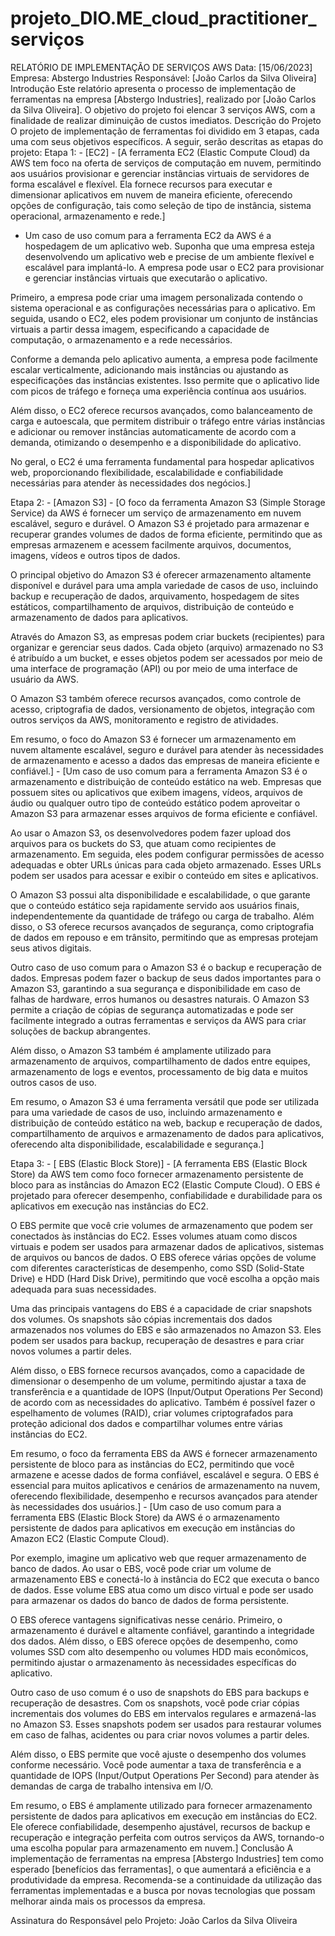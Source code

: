 # projeto_DIO.ME_cloud_practitioner_serviços

RELATÓRIO DE IMPLEMENTAÇÃO DE SERVIÇOS AWS 
Data: [15/06/2023] Empresa: Abstergo Industries Responsável: [João Carlos da Silva Oliveira] 
Introdução 
Este relatório apresenta o processo de implementação de ferramentas na empresa [Abstergo Industries], realizado por
[João Carlos da Silva Oliveira]. O objetivo do projeto foi elencar 3 serviços AWS, com a finalidade de realizar
diminuição de custos imediatos. 
Descrição do Projeto 
O projeto de implementação de ferramentas foi dividido em 3 etapas, cada uma com seus objetivos específicos. A
seguir, serão descritas as etapas do projeto: 
Etapa 1: - [EC2] - [A ferramenta EC2 (Elastic Compute Cloud) da AWS tem foco na oferta de serviços de computação em nuvem, permitindo aos usuários provisionar e gerenciar instâncias virtuais de servidores de forma escalável e flexível. Ela fornece recursos para executar e dimensionar aplicativos em nuvem de maneira eficiente, oferecendo opções de configuração, tais como seleção de tipo de instância, sistema operacional, armazenamento e rede.] 

- Um caso de uso comum para a ferramenta EC2 da AWS é a hospedagem de um aplicativo web. Suponha que uma empresa esteja desenvolvendo um aplicativo web e precise de um ambiente flexível e escalável para implantá-lo. A empresa pode usar o EC2 para provisionar e gerenciar instâncias virtuais que executarão o aplicativo.

Primeiro, a empresa pode criar uma imagem personalizada contendo o sistema operacional e as configurações necessárias para o aplicativo. Em seguida, usando o EC2, eles podem provisionar um conjunto de instâncias virtuais a partir dessa imagem, especificando a capacidade de computação, o armazenamento e a rede necessários.

Conforme a demanda pelo aplicativo aumenta, a empresa pode facilmente escalar verticalmente, adicionando mais instâncias ou ajustando as especificações das instâncias existentes. Isso permite que o aplicativo lide com picos de tráfego e forneça uma experiência contínua aos usuários.

Além disso, o EC2 oferece recursos avançados, como balanceamento de carga e autoescala, que permitem distribuir o tráfego entre várias instâncias e adicionar ou remover instâncias automaticamente de acordo com a demanda, otimizando o desempenho e a disponibilidade do aplicativo.

No geral, o EC2 é uma ferramenta fundamental para hospedar aplicativos web, proporcionando flexibilidade, escalabilidade e confiabilidade necessárias para atender às necessidades dos negócios.] 


Etapa 2: - [Amazon S3] - [O foco da ferramenta Amazon S3 (Simple Storage Service) da AWS é fornecer um serviço de armazenamento em nuvem escalável, seguro e durável. O Amazon S3 é projetado para armazenar e recuperar grandes volumes de dados de forma eficiente, permitindo que as empresas armazenem e acessem facilmente arquivos, documentos, imagens, vídeos e outros tipos de dados.

O principal objetivo do Amazon S3 é oferecer armazenamento altamente disponível e durável para uma ampla variedade de casos de uso, incluindo backup e recuperação de dados, arquivamento, hospedagem de sites estáticos, compartilhamento de arquivos, distribuição de conteúdo e armazenamento de dados para aplicativos.

Através do Amazon S3, as empresas podem criar buckets (recipientes) para organizar e gerenciar seus dados. Cada objeto (arquivo) armazenado no S3 é atribuído a um bucket, e esses objetos podem ser acessados por meio de uma interface de programação (API) ou por meio de uma interface de usuário da AWS.

O Amazon S3 também oferece recursos avançados, como controle de acesso, criptografia de dados, versionamento de objetos, integração com outros serviços da AWS, monitoramento e registro de atividades.

Em resumo, o foco do Amazon S3 é fornecer um armazenamento em nuvem altamente escalável, seguro e durável para atender às necessidades de armazenamento e acesso a dados das empresas de maneira eficiente e confiável.] - [Um caso de uso comum para a ferramenta Amazon S3 é o armazenamento e distribuição de conteúdo estático na web. Empresas que possuem sites ou aplicativos que exibem imagens, vídeos, arquivos de áudio ou qualquer outro tipo de conteúdo estático podem aproveitar o Amazon S3 para armazenar esses arquivos de forma eficiente e confiável.

Ao usar o Amazon S3, os desenvolvedores podem fazer upload dos arquivos para os buckets do S3, que atuam como recipientes de armazenamento. Em seguida, eles podem configurar permissões de acesso adequadas e obter URLs únicas para cada objeto armazenado. Esses URLs podem ser usados para acessar e exibir o conteúdo em sites e aplicativos.

O Amazon S3 possui alta disponibilidade e escalabilidade, o que garante que o conteúdo estático seja rapidamente servido aos usuários finais, independentemente da quantidade de tráfego ou carga de trabalho. Além disso, o S3 oferece recursos avançados de segurança, como criptografia de dados em repouso e em trânsito, permitindo que as empresas protejam seus ativos digitais.

Outro caso de uso comum para o Amazon S3 é o backup e recuperação de dados. Empresas podem fazer o backup de seus dados importantes para o Amazon S3, garantindo a sua segurança e disponibilidade em caso de falhas de hardware, erros humanos ou desastres naturais. O Amazon S3 permite a criação de cópias de segurança automatizadas e pode ser facilmente integrado a outras ferramentas e serviços da AWS para criar soluções de backup abrangentes.

Além disso, o Amazon S3 também é amplamente utilizado para armazenamento de arquivos, compartilhamento de dados entre equipes, armazenamento de logs e eventos, processamento de big data e muitos outros casos de uso.

Em resumo, o Amazon S3 é uma ferramenta versátil que pode ser utilizada para uma variedade de casos de uso, incluindo armazenamento e distribuição de conteúdo estático na web, backup e recuperação de dados, compartilhamento de arquivos e armazenamento de dados para aplicativos, oferecendo alta disponibilidade, escalabilidade e segurança.] 


Etapa 3: - [ EBS (Elastic Block Store)] - [A ferramenta EBS (Elastic Block Store) da AWS tem como foco fornecer armazenamento persistente de bloco para as instâncias do Amazon EC2 (Elastic Compute Cloud). O EBS é projetado para oferecer desempenho, confiabilidade e durabilidade para os aplicativos em execução nas instâncias do EC2.

O EBS permite que você crie volumes de armazenamento que podem ser conectados às instâncias do EC2. Esses volumes atuam como discos virtuais e podem ser usados para armazenar dados de aplicativos, sistemas de arquivos ou bancos de dados. O EBS oferece várias opções de volume com diferentes características de desempenho, como SSD (Solid-State Drive) e HDD (Hard Disk Drive), permitindo que você escolha a opção mais adequada para suas necessidades.

Uma das principais vantagens do EBS é a capacidade de criar snapshots dos volumes. Os snapshots são cópias incrementais dos dados armazenados nos volumes do EBS e são armazenados no Amazon S3. Eles podem ser usados para backup, recuperação de desastres e para criar novos volumes a partir deles.

Além disso, o EBS fornece recursos avançados, como a capacidade de dimensionar o desempenho de um volume, permitindo ajustar a taxa de transferência e a quantidade de IOPS (Input/Output Operations Per Second) de acordo com as necessidades do aplicativo. Também é possível fazer o espelhamento de volumes (RAID), criar volumes criptografados para proteção adicional dos dados e compartilhar volumes entre várias instâncias do EC2.

Em resumo, o foco da ferramenta EBS da AWS é fornecer armazenamento persistente de bloco para as instâncias do EC2, permitindo que você armazene e acesse dados de forma confiável, escalável e segura. O EBS é essencial para muitos aplicativos e cenários de armazenamento na nuvem, oferecendo flexibilidade, desempenho e recursos avançados para atender às necessidades dos usuários.] - [Um caso de uso comum para a ferramenta EBS (Elastic Block Store) da AWS é o armazenamento persistente de dados para aplicativos em execução em instâncias do Amazon EC2 (Elastic Compute Cloud).

Por exemplo, imagine um aplicativo web que requer armazenamento de banco de dados. Ao usar o EBS, você pode criar um volume de armazenamento EBS e conectá-lo à instância do EC2 que executa o banco de dados. Esse volume EBS atua como um disco virtual e pode ser usado para armazenar os dados do banco de dados de forma persistente.

O EBS oferece vantagens significativas nesse cenário. Primeiro, o armazenamento é durável e altamente confiável, garantindo a integridade dos dados. Além disso, o EBS oferece opções de desempenho, como volumes SSD com alto desempenho ou volumes HDD mais econômicos, permitindo ajustar o armazenamento às necessidades específicas do aplicativo.

Outro caso de uso comum é o uso de snapshots do EBS para backups e recuperação de desastres. Com os snapshots, você pode criar cópias incrementais dos volumes do EBS em intervalos regulares e armazená-las no Amazon S3. Esses snapshots podem ser usados para restaurar volumes em caso de falhas, acidentes ou para criar novos volumes a partir deles.

Além disso, o EBS permite que você ajuste o desempenho dos volumes conforme necessário. Você pode aumentar a taxa de transferência e a quantidade de IOPS (Input/Output Operations Per Second) para atender às demandas de carga de trabalho intensiva em I/O.

Em resumo, o EBS é amplamente utilizado para fornecer armazenamento persistente de dados para aplicativos em execução em instâncias do EC2. Ele oferece confiabilidade, desempenho ajustável, recursos de backup e recuperação e integração perfeita com outros serviços da AWS, tornando-o uma escolha popular para armazenamento em nuvem.] 
Conclusão 
A implementação de ferramentas na empresa [Abstergo Industries] tem como esperado [benefícios das ferramentas], o que
aumentará a eficiência e a produtividade da empresa. Recomenda-se a continuidade da utilização das ferramentas
implementadas e a busca por novas tecnologias que possam melhorar ainda mais os processos da empresa. 

Assinatura do Responsável pelo Projeto: 
João Carlos da Silva Oliveira
